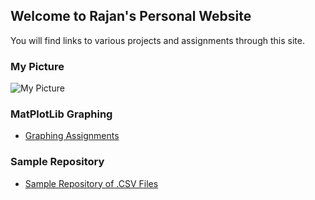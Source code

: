 ## Welcome to Rajan's Personal Website

You will find links to various projects and assignments through this site.

### My Picture
![My Picture](/_MH1432.jpg)

### MatPlotLib Graphing
- [Graphing Assignments](/graphingassignments/index.md)

### Sample Repository
- [Sample Repository of .CSV Files](https://github.com/rdjani/M3Example)
